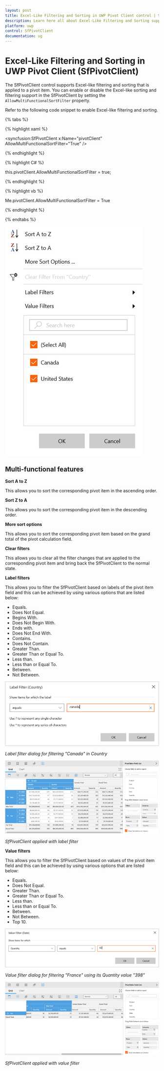 ```yaml
---
layout: post
title: Excel-Like Filtering and Sorting in UWP Pivot Client control | Syncfusion®
description: Learn here all about Excel-Like Filtering and Sorting support in Syncfusion® UWP Pivot Client (SfPivotClient) control and more.
platform: uwp
control: SfPivotClient
documentation: ug
---
```


# Excel-Like Filtering and Sorting in UWP Pivot Client (SfPivotClient)

The SfPivotClient control supports Excel-like filtering and sorting that is applied to a pivot item. You can enable or disable the Excel-like sorting and filtering support in the SfPivotClient by setting the `AllowMultiFunctionalSortFilter` property.

Refer to the following code snippet to enable Excel-like filtering and sorting.

{% tabs %}

{% highlight xaml %}

<syncfusion:SfPivotClient x:Name="pivotClient" AllowMultiFunctionalSortFilter="True" />

{% endhighlight %}

{% highlight C# %}

this.pivotClient.AllowMultiFunctionalSortFilter = true;

{% endhighlight %}

{% highlight vb %}

Me.pivotClient.AllowMultiFunctionalSortFilter = True

{% endhighlight %}

{% endtabs %}

![Excel-like-Filtering-image1](Excel-Like-Filtering-Sorting_images/Excel-like-Filtering-image1.png)

## Multi-functional features

**Sort A to Z**

This allows you to sort the corresponding pivot item in the ascending order.

**Sort Z to A**

This allows you to sort the corresponding pivot item in the descending order.

**More sort options**

This allows you to sort the corresponding pivot item based on the grand total of the pivot calculation field.

**Clear filters**

This allows you to clear all the filter changes that are applied to the corresponding pivot item and bring back the SfPivotClient to the normal state.

**Label filters**

This allows you to filter the SfPivotClient based on labels of the pivot item field and this can be achieved by using various options that are listed below:

* Equals.
* Does Not Equal.
* Begins With.
* Does Not Begin With.
* Ends with.
* Does Not End With.
* Contains.
* Does Not Contain.
* Greater Than.
* Greater Than or Equal To.
* Less than.
* Less than or Equal To.
* Between.
* Not Between.

![Excel-like-Filtering-image4](Excel-Like-Filtering-Sorting_images/Excel-like-Filtering-image4.png)

_Label filter dialog for filtering "Canada" in Country_

![Excel-like-Filtering-image5](Excel-Like-Filtering-Sorting_images/Excel-like-Filtering-image5.png)

_SfPivotClient applied with label filter_

**Value filters**

This allows you to filter the SfPivotClient based on values of the pivot item field and this can be achieved by using various options that are listed below:

* Equals.
* Does Not Equal.
* Greater Than.
* Greater Than or Equal To.
* Less than.
* Less than or Equal To.
* Between.
* Not Between.
* Top 10.

![Excel-like-Filtering-image6](Excel-Like-Filtering-Sorting_images/Excel-like-Filtering-image6.png)

_Value filter dialog for filtering "France" using its Quantity value "398"_

![Excel-like-Filtering-image7](Excel-Like-Filtering-Sorting_images/Excel-like-Filtering-image7.png)

_SfPivotClient applied with value filter_
